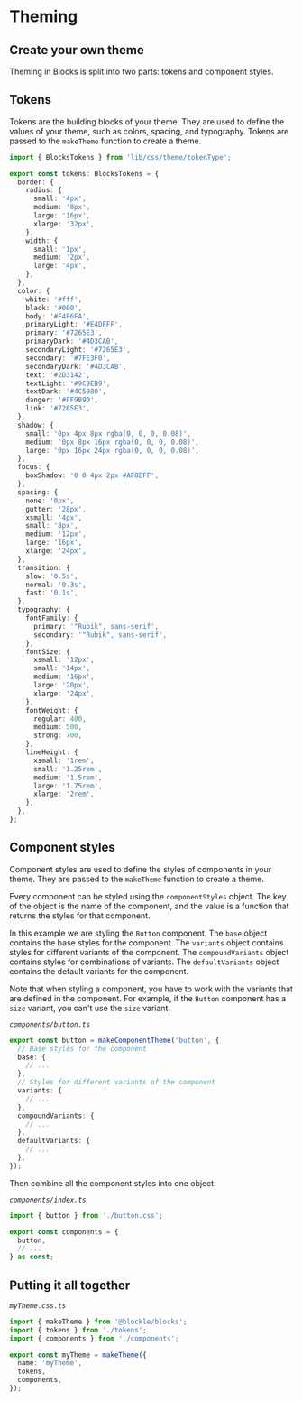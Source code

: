 # Theming

## Create your own theme

Theming in Blocks is split into two parts: tokens and component styles.

## Tokens

Tokens are the building blocks of your theme. They are used to define the values of your theme, such as colors, spacing, and typography. Tokens are passed to the `makeTheme` function to create a theme.

```typescript
import { BlocksTokens } from 'lib/css/theme/tokenType';

export const tokens: BlocksTokens = {
  border: {
    radius: {
      small: '4px',
      medium: '8px',
      large: '16px',
      xlarge: '32px',
    },
    width: {
      small: '1px',
      medium: '2px',
      large: '4px',
    },
  },
  color: {
    white: '#fff',
    black: '#000',
    body: '#F4F6FA',
    primaryLight: '#E4DFFF',
    primary: '#7265E3',
    primaryDark: '#4D3CAB',
    secondaryLight: '#7265E3',
    secondary: '#7FE3F0',
    secondaryDark: '#4D3CAB',
    text: '#2D3142',
    textLight: '#9C9EB9',
    textDark: '#4C5980',
    danger: '#FF9B90',
    link: '#7265E3',
  },
  shadow: {
    small: '0px 4px 8px rgba(0, 0, 0, 0.08)',
    medium: '0px 8px 16px rgba(0, 0, 0, 0.08)',
    large: '0px 16px 24px rgba(0, 0, 0, 0.08)',
  },
  focus: {
    boxShadow: '0 0 4px 2px #AF8EFF',
  },
  spacing: {
    none: '0px',
    gutter: '28px',
    xsmall: '4px',
    small: '8px',
    medium: '12px',
    large: '16px',
    xlarge: '24px',
  },
  transition: {
    slow: '0.5s',
    normal: '0.3s',
    fast: '0.1s',
  },
  typography: {
    fontFamily: {
      primary: '"Rubik", sans-serif',
      secondary: '"Rubik", sans-serif',
    },
    fontSize: {
      xsmall: '12px',
      small: '14px',
      medium: '16px',
      large: '20px',
      xlarge: '24px',
    },
    fontWeight: {
      regular: 400,
      medium: 500,
      strong: 700,
    },
    lineHeight: {
      xsmall: '1rem',
      small: '1.25rem',
      medium: '1.5rem',
      large: '1.75rem',
      xlarge: '2rem',
    },
  },
};
```

## Component styles

Component styles are used to define the styles of components in your theme. They are passed to the `makeTheme` function to create a theme.

Every component can be styled using the `componentStyles` object. The key of the object is the name of the component, and the value is a function that returns the styles for that component.

In this example we are styling the `Button` component. The `base` object contains the base styles for the component. The `variants` object contains styles for different variants of the component. The `compoundVariants` object contains styles for combinations of variants. The `defaultVariants` object contains the default variants for the component.

Note that when styling a component, you have to work with the variants that are defined in the component. For example, if the `Button` component has a `size` variant, you can't use the `size` variant.

_`components/button.ts`_

```typescript
export const button = makeComponentTheme('button', {
  // Base styles for the component
  base: {
    // ...
  },
  // Styles for different variants of the component
  variants: {
    // ...
  },
  compoundVariants: {
    // ...
  },
  defaultVariants: {
    // ...
  },
});
```

Then combine all the component styles into one object.

_`components/index.ts`_

```typescript
import { button } from './button.css';

export const components = {
  button,
  // ...
} as const;
```

## Putting it all together

_`myTheme.css.ts`_

```typescript
import { makeTheme } from '@blockle/blocks';
import { tokens } from './tokens';
import { components } from './components';

export const myTheme = makeTheme({
  name: 'myTheme',
  tokens,
  components,
});
```
